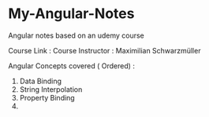 # My-Angular-Notes
Angular notes based on an udemy course 

Course Link :
Course Instructor : Maximilian Schwarzmüller


Angular Concepts covered ( Ordered) :

1. Data Binding
2. String Interpolation
3. Property Binding
4. 
